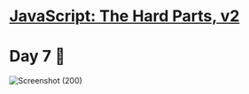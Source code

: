 # [**JavaScript: The Hard Parts, v2**](https://frontendmasters.com/courses/javascript-hard-parts-v2/)

# Day 7 🤩
![Screenshot (200)](https://github.com/aya-thafer2/Mastering-JavaScript-in-20-Days/assets/121509832/2a967d68-e392-469f-8d2f-83528e6735c2)
